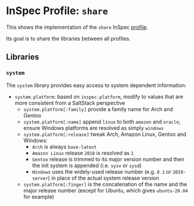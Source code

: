 # InSpec Profile: `share`

This shows the implementation of the `share` InSpec [profile](https://github.com/inspec/inspec/blob/master/docs/profiles.md).

Its goal is to share the libraries between all profiles.

## Libraries

### `system`

The `system` library provides easy access to system dependent information:

- `system.platform`: based on `inspec.platform`, modify to values that are more consistent from a SaltStack perspective
  - `system.platform[:family]` provide a family name for Arch and Gentoo
  - `system.platform[:name]` append `linux` to both `amazon` and `oracle`; ensure Windows platforms are resolved as simply `windows`
  - `system.platform[:release]` tweak Arch, Amazon Linux, Gentoo and Windows:
    - `Arch` is always `base-latest`
    - `Amazon Linux` release `2018` is resolved as `1`
    - `Gentoo` release is trimmed to its major version number and then the init system is appended (i.e. `sysv` or `sysd`)
    - `Windows` uses the widely-used release number (e.g. `8.1` or `2019-server`) in place of the actual system release version
  - `system.platform[:finger]` is the concatenation of the name and the major release number (except for Ubuntu, which gives `ubuntu-20.04` for example)
